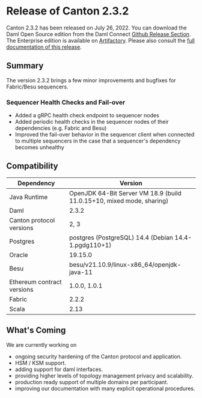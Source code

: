 # Release of Canton 2.3.2

Canton 2.3.2 has been released on July 26, 2022. You can download the Daml Open Source edition from the Daml Connect [Github Release Section](https://github.com/digital-asset/daml/releases/tag/v2.3.2). The Enterprise edition is available on [Artifactory](https://digitalasset.jfrog.io/artifactory/canton-enterprise/canton-enterprise-2.3.2.zip).
Please also consult the [full documentation of this release](https://docs.daml.com/2.3.2/canton/about.html).

## Summary

The version 2.3.2 brings a few minor improvements and bugfixes for Fabric/Besu sequencers.

### Sequencer Health Checks and Fail-over

- Added a gRPC health check endpoint to sequencer nodes
- Added periodic health checks in the sequencer nodes of their dependencies (e.g. Fabric and Besu)
- Improved the fail-over behavior in the sequencer client when connected to multiple sequencers in the case that a sequencer's dependency becomes unhealthy

## Compatibility

| Dependency                 | Version                                                               |
|----------------------------|-----------------------------------------------------------------------|
| Java Runtime               | OpenJDK 64-Bit Server VM 18.9 (build 11.0.15+10, mixed mode, sharing) |
| Daml                       | 2.3.2                                                                 |
| Canton protocol versions   | 2, 3                                                                  |
| Postgres                   | postgres (PostgreSQL) 14.4 (Debian 14.4-1.pgdg110+1)                  |
| Oracle                     | 19.15.0                                                               |
| Besu                       | besu/v21.10.9/linux-x86_64/openjdk-java-11                            |
| Ethereum contract versions | 1.0.0, 1.0.1                                                          |
| Fabric                     | 2.2.2                                                                 |
| Scala                      | 2.13                                                                  |

## What's Coming

We are currently working on
- ongoing security hardening of the Canton protocol and application.
- HSM / KSM support.
- adding support for daml interfaces.
- providing higher levels of topology management privacy and scalability.
- production ready support of multiple domains per participant.
- improving our documentation with many explicit operational procedures.
